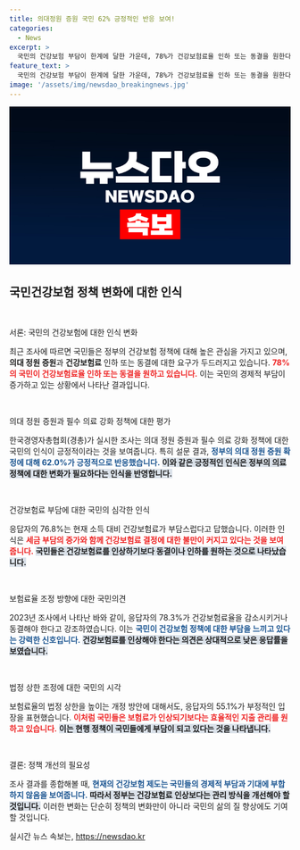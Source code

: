 ```yaml
---
title: 의대정원 증원 국민 62% 긍정적인 반응 보여!
categories:
  - News
excerpt: >
  국민의 건강보험 부담이 한계에 달한 가운데, 78%가 건강보험료율 인하 또는 동결을 원한다고 밝혔습니다. 정부의 의대 정원 증원 정책은 60% 이상 긍정 평가를 받았지만, 보험료 부담 경감 필요성은 더욱 절실해 보입니다.
feature_text: >
  국민의 건강보험 부담이 한계에 달한 가운데, 78%가 건강보험료율 인하 또는 동결을 원한다고 밝혔습니다. 정부의 의대 정원 증원 정책은 60% 이상 긍정 평가를 받았지만, 보험료 부담 경감 필요성은 더욱 절실해 보입니다.
image: '/assets/img/newsdao_breakingnews.jpg'
---
```


<p><img src="/assets/img/newsdao_breakingnews.jpg" alt="firstkoreanews 속보" /></p>

<h2 data-ke-size="size26">국민건강보험 정책 변화에 대한 인식</h2>

<p data-ke-size="size16">&nbsp;</p>

<p>서론: 국민의 건강보험에 대한 인식 변화</p>

<p>최근 조사에 따르면 국민들은 정부의 건강보험 정책에 대해 높은 관심을 가지고 있으며, <strong>의대 정원 증원</strong>과 <strong>건강보험료</strong> 인하 또는 동결에 대한 요구가 두드러지고 있습니다. <b><span style="color: #ee2323;">78%의 국민이 건강보험료율 인하 또는 동결을 원하고 있습니다.</span></b> 이는 국민의 경제적 부담이 증가하고 있는 상황에서 나타난 결과입니다.</p>

<p data-ke-size="size16">&nbsp;</p>

<p>의대 정원 증원과 필수 의료 강화 정책에 대한 평가</p>

<p>한국경영자총협회(경총)가 실시한 조사는 의대 정원 증원과 필수 의료 강화 정책에 대한 국민의 인식이 긍정적이라는 것을 보여줍니다. 특히 설문 결과, <b><span style="color: #1a5490;">정부의 의대 정원 증원 확정에 대해 62.0%가 긍정적으로 반응했습니다.</span></b> <b><span style="background-color: #21538527;">이와 같은 긍정적인 인식은 정부의 의료 정책에 대한 변화가 필요하다는 인식을 반영합니다.</span></b></p>

<p data-ke-size="size16">&nbsp;</p>

<p>건강보험료 부담에 대한 국민의 심각한 인식 </p>

<p>응답자의 76.8%는 현재 소득 대비 건강보험료가 부담스럽다고 답했습니다. 이러한 인식은 <b><span style="color: #ee2323;">세금 부담의 증가와 함께 건강보험료 결정에 대한 불만이 커지고 있다는 것을 보여줍니다.</span></b> <b><span style="background-color: #21538527;">국민들은 건강보험료를 인상하기보다 동결이나 인하를 원하는 것으로 나타났습니다.</span></b></p>

<p data-ke-size="size16">&nbsp;</p>

<p>보험료율 조정 방향에 대한 국민의견 </p>

<p>2023년 조사에서 나타난 바와 같이, 응답자의 78.3%가 건강보험료율을 감소시키거나 동결해야 한다고 강조하였습니다. 이는 <b><span style="color: #1a5490;">국민이 건강보험 정책에 대한 부담을 느끼고 있다는 강력한 신호입니다.</span></b> <b><span style="background-color: #21538527;">건강보험료를 인상해야 한다는 의견은 상대적으로 낮은 응답률을 보였습니다.</span></b></p>

<p data-ke-size="size16">&nbsp;</p>

<p>법정 상한 조정에 대한 국민의 시각 </p>

<p>보험료율의 법정 상한을 높이는 개정 방안에 대해서도, 응답자의 55.1%가 부정적인 입장을 표현했습니다. <b><span style="color: #ee2323;">이처럼 국민들은 보험료가 인상되기보다는 효율적인 지출 관리를 원하고 있습니다.</span></b> <b><span style="background-color: #21538527;">이는 현행 정책이 국민들에게 부담이 되고 있다는 것을 나타냅니다.</span></b></p>

<p data-ke-size="size16">&nbsp;</p>

<p>결론: 정책 개선의 필요성</p>

<p>조사 결과를 종합해볼 때, <b><span style="color: #1a5490;">현재의 건강보험 제도는 국민들의 경제적 부담과 기대에 부합하지 않음을 보여줍니다.</span></b> <b><span style="background-color: #21538527;">따라서 정부는 건강보험료 인상보다는 관리 방식을 개선해야 할 것입니다.</span></b> 이러한 변화는 단순히 정책의 변화만이 아니라 국민의 삶의 질 향상에도 기여할 것입니다.</p>
실시간 뉴스 속보는, <a href="https://newsdao.kr" rel="dofollow">https://newsdao.kr</a>


